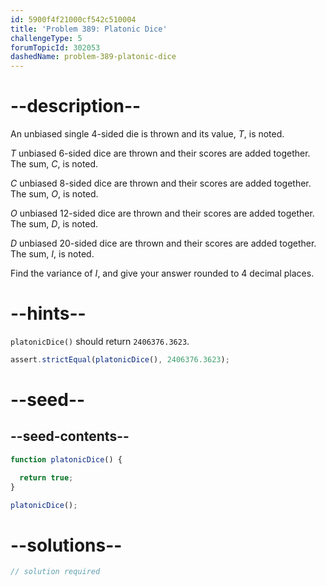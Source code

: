 ```yaml
---
id: 5900f4f21000cf542c510004
title: 'Problem 389: Platonic Dice'
challengeType: 5
forumTopicId: 302053
dashedName: problem-389-platonic-dice
---
```


# --description--

An unbiased single 4-sided die is thrown and its value, $T$, is noted.

$T$ unbiased 6-sided dice are thrown and their scores are added together. The sum, $C$, is noted.

$C$ unbiased 8-sided dice are thrown and their scores are added together. The sum, $O$, is noted.

$O$ unbiased 12-sided dice are thrown and their scores are added together. The sum, $D$, is noted.

$D$ unbiased 20-sided dice are thrown and their scores are added together. The sum, $I$, is noted.

Find the variance of $I$, and give your answer rounded to 4 decimal places.

# --hints--

`platonicDice()` should return `2406376.3623`.

```js
assert.strictEqual(platonicDice(), 2406376.3623);
```

# --seed--

## --seed-contents--

```js
function platonicDice() {

  return true;
}

platonicDice();
```

# --solutions--

```js
// solution required
```

